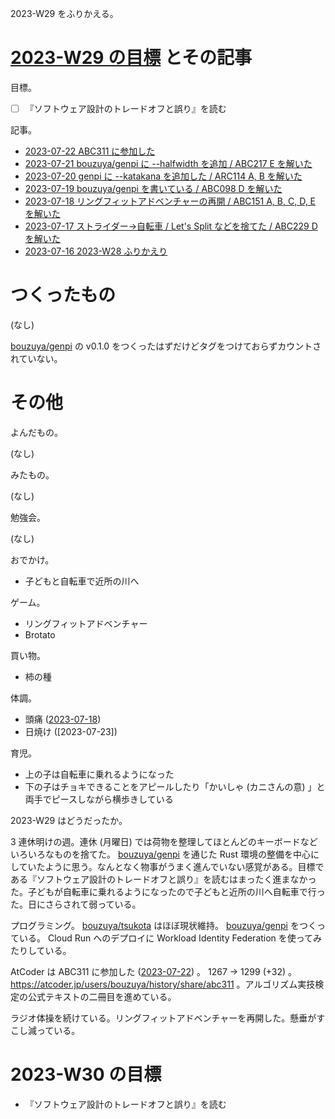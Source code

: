 2023-W29 をふりかえる。

# [2023-W29 の目標][2023-07-16] とその記事

目標。

- ☐ 『ソフトウェア設計のトレードオフと誤り』を読む

記事。

- [2023-07-22 ABC311 に参加した][2023-07-22]
- [2023-07-21 bouzuya/genpi に --halfwidth を追加 / ABC217 E を解いた][2023-07-21]
- [2023-07-20 genpi に --katakana を追加した / ARC114 A, B を解いた][2023-07-20]
- [2023-07-19 bouzuya/genpi を書いている / ABC098 D を解いた][2023-07-19]
- [2023-07-18 リングフィットアドベンチャーの再開 / ABC151 A, B, C, D, E を解いた][2023-07-18]
- [2023-07-17 ストライダー→自転車 / Let's Split などを捨てた / ABC229 D を解いた][2023-07-17]
- [2023-07-16 2023-W28 ふりかえり][2023-07-16]

# つくったもの

(なし)

[bouzuya/genpi] の v0.1.0 をつくったはずだけどタグをつけておらずカウントされていない。

# その他

よんだもの。

(なし)

みたもの。

(なし)

勉強会。

(なし)

おでかけ。

- 子どもと自転車で近所の川へ

ゲーム。

- リングフィットアドベンチャー
- Brotato

買い物。

- 柿の種

体調。

- 頭痛 ([2023-07-18])
- 日焼け ([2023-07-23])

育児。

- 上の子は自転車に乗れるようになった
- 下の子はチョキできることをアピールしたり「かいしゃ (カニさんの意) 」と両手でピースしながら横歩きしている

2023-W29 はどうだったか。

3 連休明けの週。連休 (月曜日) では荷物を整理してほとんどのキーボードなどいろいろなものを捨てた。 [bouzuya/genpi] を通じた Rust 環境の整備を中心にしていたように思う。なんとなく物事がうまく進んでいない感覚がある。目標である『ソフトウェア設計のトレードオフと誤り』を読むはまったく進まなかった。子どもが自転車に乗れるようになったので子どもと近所の川へ自転車で行った。日にさらされて弱っている。

プログラミング。 [bouzuya/tsukota] はほぼ現状維持。 [bouzuya/genpi] をつくっている。 Cloud Run へのデプロイに Workload Identity Federation を使ってみたりしている。

AtCoder は ABC311 に参加した ([2023-07-22]) 。 1267 → 1299 (+32) 。 <https://atcoder.jp/users/bouzuya/history/share/abc311> 。アルゴリズム実技検定の公式テキストの二冊目を進めている。

ラジオ体操を続けている。リングフィットアドベンチャーを再開した。懸垂がすこし減っている。

# 2023-W30 の目標

- 『ソフトウェア設計のトレードオフと誤り』を読む

[2023-07-16]: https://blog.bouzuya.net/2023/07/16/
[2023-07-17]: https://blog.bouzuya.net/2023/07/17/
[2023-07-18]: https://blog.bouzuya.net/2023/07/18/
[2023-07-19]: https://blog.bouzuya.net/2023/07/19/
[2023-07-20]: https://blog.bouzuya.net/2023/07/20/
[2023-07-21]: https://blog.bouzuya.net/2023/07/21/
[2023-07-22]: https://blog.bouzuya.net/2023/07/22/
[bouzuya/genpi]: https://github.com/bouzuya/genpi
[bouzuya/tsukota]: https://github.com/bouzuya/tsukota
